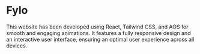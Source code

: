 # Fylo
This website has been developed using React, Tailwind CSS, and AOS for smooth and engaging animations. It features a fully responsive design and an interactive user interface, ensuring an optimal user experience across all devices.
